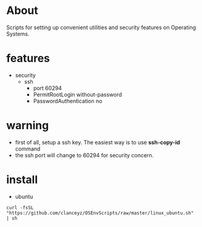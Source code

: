 # About
Scripts for setting up convenient utilities and security features on Operating Systems.

# features
* security
    * ssh
        * port 60294
        * PermitRootLogin without-password
        * PasswordAuthentication no

# warning
* first of all, setup a ssh key. The easiest way is to use __ssh-copy-id__ command
* the ssh port will change to 60294 for security concern.

# install
* ubuntu
```shell script
curl -fsSL "https://github.com/clanceyz/OSEnvScripts/raw/master/linux_ubuntu.sh" | sh
```
